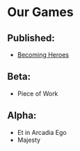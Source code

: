 Our Games
=========

Published:
----------

 - [Becoming Heroes](http://games.transneptune.net/games/becoming-heroes/)

Beta:
-----

 - Piece of Work

Alpha:
------

 - Et in Arcadia Ego
 - Majesty
